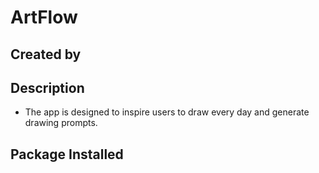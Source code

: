 # ArtFlow

## Created by 

## Description 
- The app is designed to inspire users to draw every day and generate drawing prompts.

## Package Installed 
